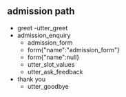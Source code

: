 ## admission path
* greet
    -utter_greet
* admission_enquiry
   - admission_form
   - form{"name":"admission_form"}
   - form{"name":null}
   - utter_slot_values
   - utter_ask_feedback
* thank you
    - utter_goodbye